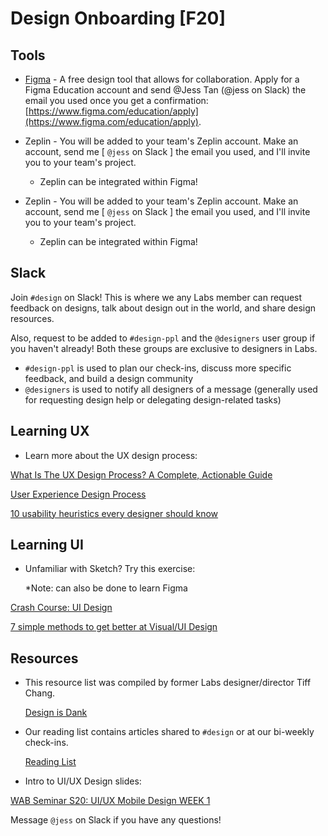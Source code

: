 # Design Onboarding [F20]

## Tools

- [Figma](http://figma.com) - A free design tool that allows for collaboration. Apply for a Figma Education account and send @Jess Tan (@jess on Slack) the email you used once you get a confirmation: [https://www.figma.com/education/apply](https://www.figma.com/education/apply).
- Zeplin - You will be added to your team's Zeplin account. Make an account, send me [ `@jess` on Slack ] the email you used, and I'll invite you to your team's project.
    - Zeplin can be integrated within Figma!
    
- Zeplin - You will be added to your team's Zeplin account. Make an account, send me [ `@jess` on Slack ] the email you used, and I'll invite you to your team's project.
    - Zeplin can be integrated within Figma!
    

## Slack

Join `#design` on Slack! This is where we any Labs member can request feedback on designs, talk about design out in the world, and share design resources.

Also, request to be added to `#design-ppl` and the `@designers` user group if you haven't already! Both these groups are exclusive to designers in Labs.

- `#design-ppl` is used to plan our check-ins, discuss more specific feedback, and build a design community
- `@designers` is used to notify all designers of a message (generally used for requesting design help or delegating design-related tasks)

## Learning UX

- Learn more about the UX design process:

[What Is The UX Design Process? A Complete, Actionable Guide](https://careerfoundry.com/en/blog/ux-design/the-ux-design-process-an-actionable-guide-to-your-first-job-in-ux/)

[User Experience Design Process](https://uxplanet.org/user-experience-design-process-d91df1a45916)

[10 usability heuristics every designer should know](https://uxdesign.cc/10-usability-heuristics-every-designer-should-know-129b9779ac53)

## Learning UI

- Unfamiliar with Sketch? Try this exercise:
    
    *Note: can also be done to learn Figma
    

[Crash Course: UI Design](https://medium.com/hh-design/crash-course-ui-design-25d13ff60962)

[7 simple methods to get better at Visual/UI Design](https://uxdesign.cc/7-simple-methods-to-get-better-at-visual-ui-design-21fec0f417b5)

## Resources

- This resource list was compiled by former Labs designer/director Tiff Chang.
    
    [Design is Dank](https://www.notion.so/Design-is-Dank-ca7c25143567493ea5ec7dc3ea273507?pvs=21)
    
- Our reading list contains articles shared to `#design` or at our bi-weekly check-ins.
    
    [Reading List](../Reading%20List%20229346d4786842f78c1601f48ceedea7.csv)
    
- Intro to UI/UX Design slides:

[WAB Seminar S20: UI/UX Mobile Design WEEK 1](https://docs.google.com/presentation/d/1G5MsKH6c9GN3OwXHBYs3a12OHYy174YMcW9exbiXHjA/edit#slide=id.g555ee61b64_1_22)

Message `@jess` on Slack if you have any questions!